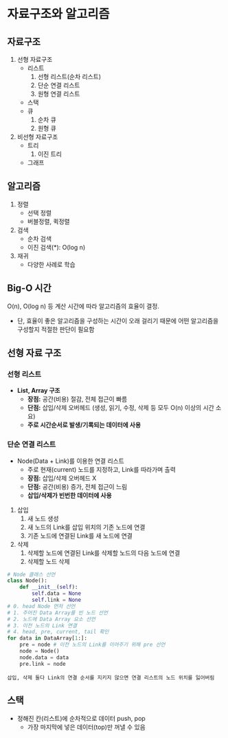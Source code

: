 # 자료구조와 알고리즘

## 자료구조
1. 선형 자료구조
    - 리스트
        1. 선형 리스트(순차 리스트)
        2. 단순 연결 리스트
        3. 원형 연결 리스트
    - 스택
    - 큐
        1. 순차 큐
        2. 원형 큐
2. 비선형 자료구조
    - 트리
        1. 이진 트리
    - 그래프

## 알고리즘
1. 정렬
    - 선택 정렬
    - 버블정렬, 퀵정렬
2. 검색
    - 순차 검색
    - 이진 검색(*): O(log n)
3. 재귀
    - 다양한 사례로 학습


## Big-O 시간
O(n), O(log n) 등 계산 시간에 따라 알고리즘의 효율이 결정.   
- 단, 효율이 좋은 알고리즘을 구성하는 시간이 오래 걸리기 때문에 어떤 알고리즘을 구성할지 적절한 판단이 필요함

## 선형 자료 구조
### 선형 리스트
- **List, Array 구조**
    - **장점:** 공간(비용) 절감, 전체 접근이 빠름
    - **단점:** 삽입/삭제 오버헤드 (생성, 읽기, 수정, 삭제 등 모두 O(n) 이상의 시간 소요)
    - **주로 시간순서로 발생/기록되는 데이터에 사용**


### 단순 연결 리스트
- Node(Data + Link)를 이용한 연결 리스트   
    - 주로 현재(current) 노드를 지정하고, Link를 따라가며 출력
    - **장점:** 삽입/삭제 오버헤드 X
    - **단점:** 공간(비용) 증가, 전체 접근이 느림
    - **삽입/삭제가 빈번한 데이터에 사용**

1. 삽입
   1. 새 노드 생성
   2. 새 노드의 Link를 삽입 위치의 기존 노드에 연결
   3. 기존 노드에 연결된 Link를 새 노드에 연결
2. 삭제
   1. 삭제할 노드에 연결된 Link를 삭제할 노드의 다음 노드에 연결
   2. 삭제할 노드 삭제   
```python
# Node 클래스 선언
class Node():
    def __init__(self):
        self.data = None
        self.link = None
# 0. head Node 먼저 선언
# 1. 주어진 Data Array를 빈 노드 선언
# 2. 노드에 Data Array 요소 선언
# 3. 이전 노드의 Link 연결
# 4. head, pre, current, tail 확인
for data in DataArray[1:]:
    pre = node # 이전 노드의 Link를 이어주기 위해 pre 선언
    node = Node()
    node.data = data
    pre.link = node
```
`삽입, 삭제 둘다 Link의 연결 순서를 지키지 않으면 연결 리스트의 노드 위치를 잃어버림`

## 스택
- 정해진 칸(리스트)에 순차적으로 데이터 push, pop
  - 가장 마지막에 넣은 데이터(top)만 꺼낼 수 있음